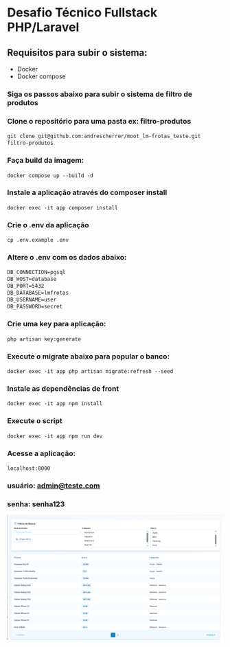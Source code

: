 # Desafio Técnico Fullstack PHP/Laravel

## Requisitos para subir o sistema:
- Docker
- Docker compose

### Siga os passos abaixo para subir o sistema de filtro de produtos

### Clone o repositório para uma pasta ex: filtro-produtos
```
git clone git@github.com:andrescherrer/moot_lm-frotas_teste.git filtro-produtos
```

### Faça build da imagem:
```
docker compose up --build -d
```

### Instale a aplicação através do composer install
```
docker exec -it app composer install
```

### Crie o .env da aplicação
```
cp .env.example .env
```

### Altere o .env com os dados abaixo:
```
DB_CONNECTION=pgsql
DB_HOST=database
DB_PORT=5432
DB_DATABASE=lmfrotas
DB_USERNAME=user
DB_PASSWORD=secret
```

### Crie uma key para aplicação:
```
php artisan key:generate  
```

### Execute o migrate abaixo para popular o banco:
```
docker exec -it app php artisan migrate:refresh --seed
```

### Instale as dependências de front
```
docker exec -it app npm install
```

### Execute o script
```
docker exec -it app npm run dev
```

### Acesse a aplicação:
```
localhost:8000
```

### usuário: admin@teste.com 
### senha: senha123

![Filtro de Produtos](imagem_filtro_produtos.png)